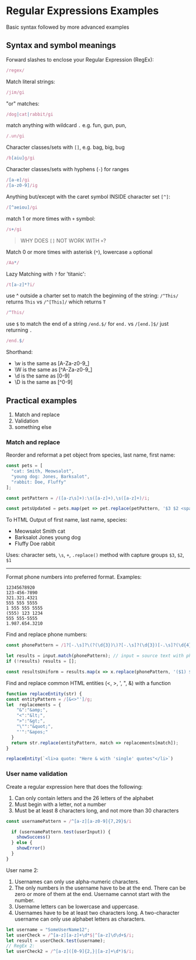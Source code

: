 # Regular Expressions Examples

Basic syntax followed by more advanced examples

## Syntax and symbol meanings

Forward slashes to enclose your Regular Expression (RegEx):

```js
/regex/
```

Match literal strings:
```js
/jim/gi
```

"or" matches:
```js
/dog|cat|rabbit/gi
```

match anything with wildcard `.` e.g. fun, gun, pun, 

```js
/.un/gi
```

Character classes/sets with `[]`, e.g. bag, big, bug

```js
/b[aiu]g/gi
```

Character classes/sets with hyphens (`-`) for ranges

```js
/[a-e]/gi
/[a-z0-9]/ig
```

Anything but/except with the caret symbol INSIDE character set `[^]`:

```js
/[^aeiou]/gi
```

match 1 or more times with `+` symbol:
```js
/s+/gi 
```
> WHY DOES `[]` NOT WORK WITH `+`?

Match 0 or more times with asterisk (`*`), lowercase `a` optional

```js
/Aa*/
```

Lazy Matching with `?` for 'titanic':  
```js
/t[a-z]*?i/
```

use ^ outside a charter set to match the beginning of the string:
 `/^This/` returns `This` vs `/^[This]/` which returns `T`
```js
/^This/ 
```

use `$` to match the end of a string
`/end.$/` for `end.` vs `/[end.]$/` just returning `.`
```js
/end.$/
```

Shorthand:
- \w is the same as [A-Za-z0-9_]
- \W is the same as [^A-Za-z0-9_]
- \d is the same as [0-9]
- \D is the same as [^0-9]

## Practical examples

1. Match and replace
1. Validation
1. something else 

### Match and replace

Reorder and reformat a pet object from species, last name, first name:
```js
const pets = [
  "cat: Smith, Meowsalot",
  "young dog: Jones, Barksalot",
  "rabbit: Doe, Fluffy"
];

const petPattern = /([a-z\s]+):\s([a-z]+),\s([a-z]+)/i;

const petsUpdated = pets.map(pet => pet.replace(petPattern, '$3 $2 <span class="description">$1</span>'));
```
To HTML Output of first name, last name, species:

- Meowsalot Smith cat
- Barksalot Jones young dog
- Fluffy Doe rabbit

Uses: character sets, `\s`, `+`, `.replace()` method with capture groups `$3`, `$2`, `$1`

- - - 

Format phone numbers into preferred format. Examples:

```
12345678920
123-456-7890
321.321.4321
555 555 5555
1 555 555 5555
(555) 123 1234
555 555-5555
1.987.654.3210
```

Find and replace phone numbers:

```js
const phonePattern = /1?[-.\s]?\(?(\d{3})\)?[-.\s]?(\d{3})[-.\s]?(\d{4})/g;

let results = input.match(phonePattern); // input = source text with phone #'s
if (!results) results = [];

const resultsUniform = results.map(x => x.replace(phonePattern, '($1) $2-$3'));
```

Find and replace common HTML entities (<, >, ', ", &) with a function

```js
function replaceEntity(str) {
const entityPattern = /[&<>"']/g;
let  replacements = {
    "&":"&amp;",
    "<":"&lt;",
    ">":"&gt;",
    "\"":"&quot;",
    "'":"&apos;"
  }
  return str.replace(entityPattern, match => replacements[match]);
}

replaceEntity(`<li>a quote: "Here & with 'single' quotes"</li>`)
```

### User name validation

Create a regular expression here that does the following:

1. Can only contain letters and the 26 letters of the alphabet
2. Must begin with a letter, not a number
3. Must be at least 8 characters long, and not more than 30 characters

```js
const usernamePattern = /^[a-z][a-z0-9]{7,29}$/i

  if (usernamePattern.test(userInput)) {
    showSuccess()
  } else {
    showError()
  }
}
```

User name 2:

1. Usernames can only use alpha-numeric characters.
1. The only numbers in the username have to be at the end. There can be zero or more of them at the end. Username cannot start with the number.
1. Username letters can be lowercase and uppercase.
1. Usernames have to be at least two characters long. A two-character username can only use alphabet letters as characters.

```js
let username = "SomeUserName12";
let userCheck = /^[a-z][a-z]+\d*$|^[a-z]\d\d+$/i;
let result = userCheck.test(username);
// RegEx 2:
let userCheck2 = /^[a-z]([0-9]{2,}|[a-z]+\d*)$/i;
```